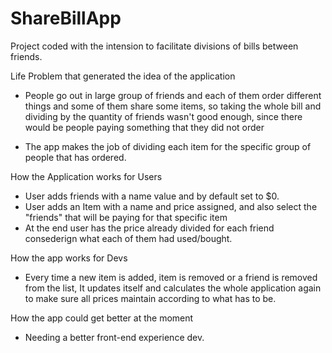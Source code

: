 # ShareBillApp


Project coded with the intension to facilitate divisions of bills between friends.

Life Problem that generated the idea of the application 

- People go out in large group of friends and each of them order different things and some of them share some items, so taking the whole bill 
and dividing by the quantity of friends wasn't good enough, since there would be people paying something that they did not order

- The app makes the job of dividing each item for the specific group of people that has ordered.

How the Application works for Users

- User adds friends with a name value and by default set to $0.
- User adds an Item with  a name and price assigned, and also select the "friends" that will be paying for that specific item
- At the end user has the price already divided for each friend consederign what each of them had used/bought.


How the app works for Devs

- Every time a new item is added, item is removed or a friend is removed from the list, It updates itself and calculates the whole application
again to make sure all prices maintain according to what has to be.


How the app could get better at the moment

- Needing a better front-end experience dev.
